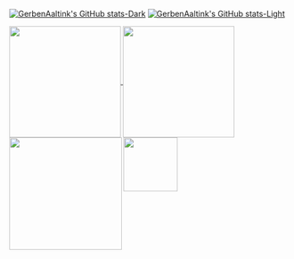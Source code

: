 [![GerbenAaltink's GitHub stats-Dark](https://github-readme-stats.vercel.app/api?username=GerbenAaltink&show_icons=true&hide=discussions_answered,issues,contribs&rank_icon=github&theme=dark#gh-dark-mode-only)](https://github.com/GerbenAaltink/github-readme-stats#gh-dark-mode-only)
[![GerbenAaltink's GitHub stats-Light](https://github-readme-stats.vercel.app/api?username=GerbenAaltink&show_icons=true&hide=discussions_answered,issues,contribs&rank_icon=github&theme=light#gh-light-mode-only)](https://github.com/GerbenAaltink/github-readme-stats#gh-light-mode-only)

<a href="#">
  <img height=200 align="center" src="https://my-stats-43gk.vercel.app/api?username=GerbenAaltink&show_icons=true&theme=transparent&hide=contribs,issues,discussions_answered&rank_icon=github&include_all_commits=true&card_width=150" />
</a>
<a href="#">
  <img height=200 align="center" src="https://my-stats-43gk.vercel.app/api/top-langs/?username=GerbenAaltink&hide=html,scss,css&langs_count=8&layout=compact&theme=transparent&card_width=150" />
</a>

<img align="left" height=202 src="https://github-readme-streak-stats-git-main-davids-projects-ad77adcc.vercel.app/?user=GerbenAaltink&theme=radical"/>
<img align="left" height=97 src="https://github-profile-trophy.vercel.app/?username=GerbenAaltink&theme=transparent&no-frame=true&title=Stars,Followers,Commits&column=-1"/>
